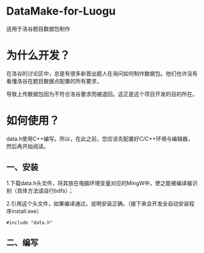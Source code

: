 # DataMake-for-Luogu
适用于洛谷题目数据包制作

# 为什么开发？

在洛谷的讨论区中，总是有很多新晋出题人在询问如何制作数据包。他们也许没有看懂洛谷在题目数据点配置的所有要求，

导致上传数据包因为不符合洛谷要求而被退回。这正是这个项目开发的目的所在。

# 如何使用？

data.h使用C++编写。所以，在此之前，您应该先配置好C/C++环境与编辑器，然后再开始阅读。

## 一、安装

1.下载data.h头文件，将其放在电脑环境变量对应的MingW中，使之能被编译器识别（具体方法请自行bdfs）；

2.引用这个头文件，如果编译通过，说明安装正确。（接下来会开发全自动安装程序install.exe）
```
#include "data.h"
```
## 二、编写

